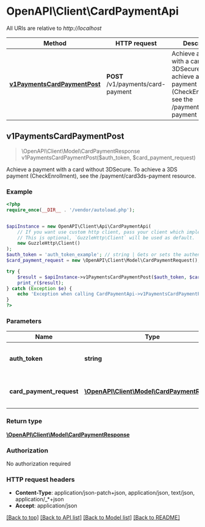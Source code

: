# OpenAPI\Client\CardPaymentApi

All URIs are relative to *http://localhost*

Method | HTTP request | Description
------------- | ------------- | -------------
[**v1PaymentsCardPaymentPost**](CardPaymentApi.md#v1PaymentsCardPaymentPost) | **POST** /v1/payments/card-payment | Achieve a payment with a card without 3DSecure.  To achieve a 3DS payment (CheckEnrollment), see the /payment/card3ds-payment resource.



## v1PaymentsCardPaymentPost

> \OpenAPI\Client\Model\CardPaymentResponse v1PaymentsCardPaymentPost($auth_token, $card_payment_request)

Achieve a payment with a card without 3DSecure.  To achieve a 3DS payment (CheckEnrollment), see the /payment/card3ds-payment resource.

### Example

```php
<?php
require_once(__DIR__ . '/vendor/autoload.php');


$apiInstance = new OpenAPI\Client\Api\CardPaymentApi(
    // If you want use custom http client, pass your client which implements `GuzzleHttp\ClientInterface`.
    // This is optional, `GuzzleHttp\Client` will be used as default.
    new GuzzleHttp\Client()
);
$auth_token = 'auth_token_example'; // string | Gets or sets the authentication token.
$card_payment_request = new \OpenAPI\Client\Model\CardPaymentRequest(); // \OpenAPI\Client\Model\CardPaymentRequest | All data needed to make card payment

try {
    $result = $apiInstance->v1PaymentsCardPaymentPost($auth_token, $card_payment_request);
    print_r($result);
} catch (Exception $e) {
    echo 'Exception when calling CardPaymentApi->v1PaymentsCardPaymentPost: ', $e->getMessage(), PHP_EOL;
}
?>
```

### Parameters


Name | Type | Description  | Notes
------------- | ------------- | ------------- | -------------
 **auth_token** | **string**| Gets or sets the authentication token. |
 **card_payment_request** | [**\OpenAPI\Client\Model\CardPaymentRequest**](../Model/CardPaymentRequest.md)| All data needed to make card payment | [optional]

### Return type

[**\OpenAPI\Client\Model\CardPaymentResponse**](../Model/CardPaymentResponse.md)

### Authorization

No authorization required

### HTTP request headers

- **Content-Type**: application/json-patch+json, application/json, text/json, application/_*+json
- **Accept**: application/json

[[Back to top]](#) [[Back to API list]](../../README.md#documentation-for-api-endpoints)
[[Back to Model list]](../../README.md#documentation-for-models)
[[Back to README]](../../README.md)

